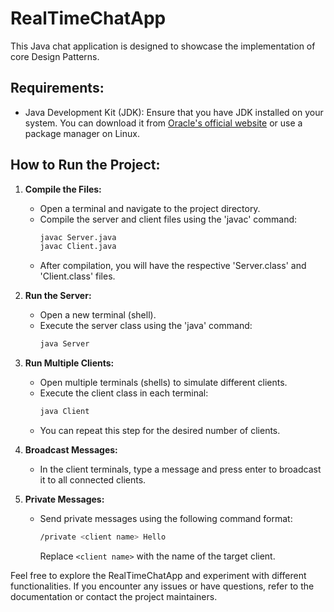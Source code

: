 # RealTimeChatApp

This Java chat application is designed to showcase the implementation of core Design Patterns.

## Requirements:

- Java Development Kit (JDK): Ensure that you have JDK installed on your system. You can download it from [Oracle's official website](https://www.oracle.com/java/technologies/javase-downloads.html) or use a package manager on Linux.

## How to Run the Project:

1. **Compile the Files:**
   - Open a terminal and navigate to the project directory.
   - Compile the server and client files using the 'javac' command:
     ```bash
     javac Server.java
     javac Client.java
     ```
   - After compilation, you will have the respective 'Server.class' and 'Client.class' files.

2. **Run the Server:**
   - Open a new terminal (shell).
   - Execute the server class using the 'java' command:
     ```bash
     java Server
     ```

3. **Run Multiple Clients:**
   - Open multiple terminals (shells) to simulate different clients.
   - Execute the client class in each terminal:
     ```bash
     java Client
     ```
   - You can repeat this step for the desired number of clients.

4. **Broadcast Messages:**
   - In the client terminals, type a message and press enter to broadcast it to all connected clients.

5. **Private Messages:**
   - Send private messages using the following command format:
     ```bash
     /private <client name> Hello
     ```
     Replace `<client name>` with the name of the target client.

Feel free to explore the RealTimeChatApp and experiment with different functionalities. If you encounter any issues or have questions, refer to the documentation or contact the project maintainers.
